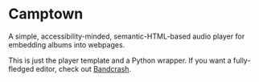 # Camptown

A simple, accessibility-minded, semantic-HTML-based audio player for embedding albums into webpages.

This is just the player template and a Python wrapper. If you want a fully-fledged editor, check out [Bandcrash](https://fluffy.itch.io/bandcrash).
